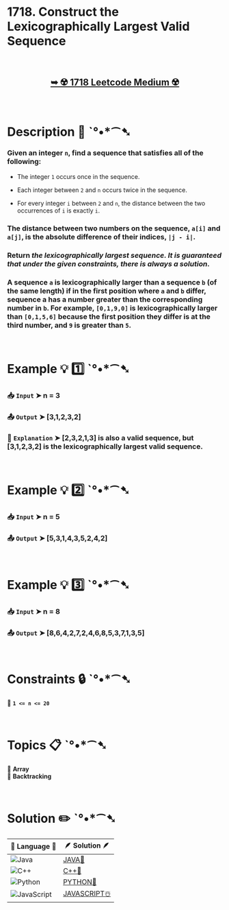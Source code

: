 # 1718. Construct the Lexicographically Largest Valid Sequence

</br>

<h2 align="center"> 

<a href="https://leetcode.com/problems/construct-the-lexicographically-largest-valid-sequence/description/?envType=daily-question&envId=2025-02-16"><strong>➥ ☢️ 1718 Leetcode Medium ☢️ </strong></a>
</h2>

</br>

# Description 📜 ˋ°•*⁀➷

### Given an integer `n`, find a sequence that satisfies all of the following:

- The integer `1` occurs once in the sequence.

- Each integer between `2` and `n` occurs twice in the sequence.

- For every integer `i` between `2` and `n`, the distance between the two occurrences of `i` is exactly `i`.

### The distance between two numbers on the sequence, `a[i]` and `a[j]`, is the absolute difference of their indices, `|j - i|`.

### Return *the lexicographically largest sequence. It is guaranteed that under the given constraints, there is always a solution*.

### A sequence `a` is lexicographically larger than a sequence `b` (of the same length) if in the first position where `a` and `b` differ, sequence a has a number greater than the corresponding number in `b`. For example, `[0,1,9,0]` is lexicographically larger than `[0,1,5,6]` because the first position they differ is at the third number, and `9` is greater than `5`.

</br>

# Example 💡 1️⃣ ˋ°•*⁀➷

  ### 📥 `Input`  ➤ n = 3

  ### 📤 `Output`  ➤ [3,1,2,3,2]

  ### 🔦 `Explanation`  ➤ [2,3,2,1,3] is also a valid sequence, but [3,1,2,3,2] is the lexicographically largest valid sequence.

</br>

# Example 💡 2️⃣ ˋ°•*⁀➷

  ### 📥 `Input` ➤ n = 5

  ### 📤 `Output`  ➤ [5,3,1,4,3,5,2,4,2]

</br>

# Example 💡 3️⃣ ˋ°•*⁀➷

  ### 📥 `Input` ➤  n = 8

  ### 📤 `Output`  ➤ [8,6,4,2,7,2,4,6,8,5,3,7,1,3,5]

</br>

# Constraints 🔒 ˋ°•*⁀➷

🔹 **`1 <= n <= 20`** </br>

</br>

# Topics 📋 ˋ°•*⁀➷

🔸 **Array**  </br>
🔸 **Backtracking**  </br>

</br>

# Solution ✏️ ˋ°•*⁀➷

| 📒 Language 📒  | 🪶 Solution 🪶 |
| ------------- | ------------- |
|  ![Java](https://img.shields.io/badge/java-%23ED8B00.svg?style=for-the-badge&logo=openjdk&logoColor=white)  | [JAVA🍁]() |
|  ![C++](https://img.shields.io/badge/c++-%2300599C.svg?style=for-the-badge&logo=c%2B%2B&logoColor=white)  | [C++🎲]()  |
|  ![Python](https://img.shields.io/badge/python-3670A0?style=for-the-badge&logo=python&logoColor=ffdd54)    | [PYTHON🍰]() |
| ![JavaScript](https://img.shields.io/badge/javascript-%23323330.svg?style=for-the-badge&logo=javascript&logoColor=%23F7DF1E)   | [JAVASCRIPT☃️]() |
